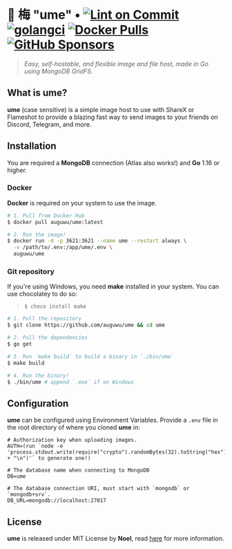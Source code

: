 # 💖 梅 "ume" • [![Lint on Commit](https://github.com/auguwu/ume/actions/workflows/push.yml/badge.svg)](https://github.com/auguwu/ume/actions/workflows/push.yml) [![golangci](https://github.com/auguwu/ume/actions/workflows/golangci.yml/badge.svg)](https://github.com/auguwu/ume/actions/workflows/golangci.yml) [![Docker Pulls](https://img.shields.io/docker/pulls/auguwu/ume?label=Docker%3A%20auguwu%2Fume&style=flat-square)](https://hub.docker.com/r/auguwu/ume) [![GitHub Sponsors](https://img.shields.io/github/sponsors/auguwu?style=flat-square)](https://github.com/sponsors/auguwu)

> *Easy, self-hostable, and flexible image and file host, made in Go using MongoDB GridFS.*

## What is ume?
**ume** (case sensitive) is a simple image host to use with ShareX or Flameshot to provide a blazing fast way to send images to your friends on Discord, Telegram, and more.

## Installation
You are required a **MongoDB** connection (Atlas also works!) and **Go** 1.16 or higher.

### Docker
**Docker** is required on your system to use the image.

```sh
# 1. Pull from Docker Hub
$ docker pull auguwu/ume:latest

# 2. Run the image!
$ docker run -d -p 3621:3621 --name ume --restart always \
  -v /path/to/.env:/app/ume/.env \
  auguwu/ume
```

### Git repository
If you're using Windows, you need **make** installed in your system. You can use chocolatey to do so:

> `$ choco install make`

```sh
# 1. Pull the repository
$ git clone https://github.com/auguwu/ume && cd ume

# 2. Pull the dependencies
$ go get

# 3. Run `make build` to build a binary in `./bin/ume`
$ make build

# 4. Run the binary!
$ ./bin/ume # append `.exe` if on Windows
```

## Configuration
**ume** can be configured using Environment Variables. Provide a `.env` file in the root directory
of where you cloned **ume** in:

```env
# Authorization key when uploading images.
AUTH=(run `node -e 'process.stdout.write(require("crypto").randomBytes(32).toString("hex") + "\n")'` to generate one!)

# The database name when connecting to MongoDB
DB=ume

# The database connection URI, must start with `mongodb` or `mongodb+srv`.
DB_URL=mongodb://localhost:27017
```

## License
**ume** is released under MIT License by **Noel**, read [here](/LICENSE) for more information.
